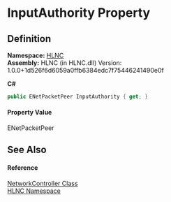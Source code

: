 # InputAuthority Property




## Definition
**Namespace:** <a href="N_HLNC">HLNC</a>  
**Assembly:** HLNC (in HLNC.dll) Version: 1.0.0+1d526f6d6059a0ffb6384edc7f75446241490e0f

**C#**
``` C#
public ENetPacketPeer InputAuthority { get; }
```



#### Property Value
ENetPacketPeer

## See Also


#### Reference
<a href="T_HLNC_NetworkController">NetworkController Class</a>  
<a href="N_HLNC">HLNC Namespace</a>  
